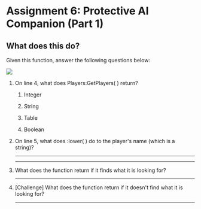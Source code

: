 

# Assignment 6: Protective AI Companion (Part 1)

  

  

## What does this do?

Given this function, answer the following questions below:

![](https://storage.googleapis.com/cm-image-repository.appspot.com/roblox_3/Deprecated%20Lessons/L6%20Homework/35b4e13b-6d39-481f-a047-027604ac1520.png)  
  

1.  On line 4, what does Players:GetPlayers( ) return?
    

    1.  Integer
        
    2.  String
        
    3.  Table
        
    4.  Boolean  
          
        

3.  On line 5, what does :lower( ) do to the player's name (which is a string)?  
      
      
    ___________________________________________________________________________  
      
      
    ___________________________________________________________________________  
      
      
    
4.  What does the function return if it finds what it is looking for?  
      
      
    _________________________________________________  
      
      
    
5.  [Challenge] What does the function return if it doesn't find what it is looking for?  
      
      
    _________________________________________________
